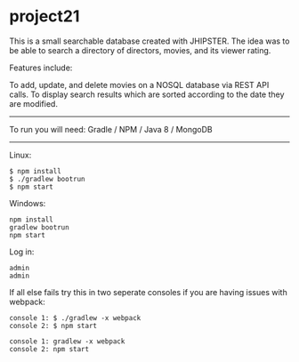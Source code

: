 # project21

This is a small searchable database created with JHIPSTER.
The idea was to be able to search a directory of directors, movies, and its viewer rating.

Features include:

To add, update, and delete movies on a NOSQL database via REST API calls.
To display search results which are sorted according to the date they are modified.

---

To run you will need:
Gradle / NPM / Java 8 / MongoDB

---

Linux:

```
$ npm install
$ ./gradlew bootrun
$ npm start
```

Windows:

```
npm install
gradlew bootrun
npm start
```

Log in:

```
admin
admin
```

If all else fails try this in two seperate consoles if you are having issues with webpack:

```
console 1: $ ./gradlew -x webpack
console 2: $ npm start
```

```
console 1: gradlew -x webpack
console 2: npm start
```
